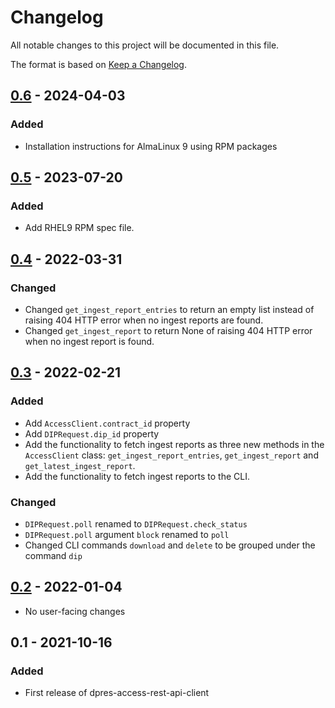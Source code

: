 # Changelog
All notable changes to this project will be documented in this file.

The format is based on [Keep a Changelog](https://keepachangelog.com/en/1.0.0/).

## [0.6] - 2024-04-03
### Added
 - Installation instructions for AlmaLinux 9 using RPM packages

## [0.5] - 2023-07-20
### Added
 - Add RHEL9 RPM spec file.

## [0.4] - 2022-03-31
### Changed
- Changed `get_ingest_report_entries` to return an empty list instead of raising 404 HTTP error when no ingest reports are found.
- Changed `get_ingest_report` to return None of raising 404 HTTP error when no ingest report is found.

## [0.3] - 2022-02-21
### Added
 - Add `AccessClient.contract_id` property
 - Add `DIPRequest.dip_id` property
 - Add the functionality to fetch ingest reports as three new methods in the `AccessClient` class: `get_ingest_report_entries`, `get_ingest_report` and `get_latest_ingest_report`.
 - Add the functionality to fetch ingest reports to the CLI.

### Changed
 - `DIPRequest.poll` renamed to `DIPRequest.check_status`
 - `DIPRequest.poll` argument `block` renamed to `poll`
 - Changed CLI commands `download` and `delete` to be grouped under the command `dip`

## [0.2] - 2022-01-04

 - No user-facing changes

## 0.1 - 2021-10-16
### Added
 - First release of dpres-access-rest-api-client

[0.6]: https://github.com/Digital-Preservation-Finland/access-rest-api-client/compare/v0.5...v0.6
[0.5]: https://github.com/Digital-Preservation-Finland/access-rest-api-client/compare/v0.4...v0.5
[0.4]: https://github.com/Digital-Preservation-Finland/access-rest-api-client/compare/v0.3...v0.4
[0.3]: https://github.com/Digital-Preservation-Finland/access-rest-api-client/compare/v0.2...v0.3
[0.2]: https://github.com/Digital-Preservation-Finland/access-rest-api-client/compare/v0.1...v0.2
[Unreleased]: https://github.com/Digital-Preservation-Finland/access-rest-api-client/compare/v0.6...HEAD
